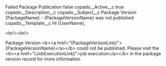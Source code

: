 <?xml version="1.0" encoding="UTF-8"?>
<CustomMetadata xmlns="http://soap.sforce.com/2006/04/metadata" xmlns:xsi="http://www.w3.org/2001/XMLSchema-instance" xmlns:xsd="http://www.w3.org/2001/XMLSchema">
    <label>Failed Package Publication</label>
    <protected>false</protected>
    <values>
        <field>copado__Active__c</field>
        <value xsi:type="xsd:boolean">true</value>
    </values>
    <values>
        <field>copado__Description__c</field>
        <value xsi:nil="true"/>
    </values>
    <values>
        <field>copado__Subject__c</field>
        <value xsi:type="xsd:string">Package Version {PackageName} - {PackageVersionName} was not published</value>
    </values>
    <values>
        <field>copado__Template__c</field>
        <value xsi:type="xsd:string">Hi {UserName},

&lt;br/&gt;&lt;br/&gt;

Package Version &lt;b&gt;&lt;a href=&quot;{PackageVersionLink}&quot;&gt;{PackageVersionName}&lt;/a&gt;&lt;/b&gt; could not be published. Please visit the &lt;b&gt;&lt;a href=&quot;{JobExecutionLink}&quot;&gt;job execution&lt;/a&gt;&lt;/b&gt; in the package version record for more information.</value>
    </values>
</CustomMetadata>

